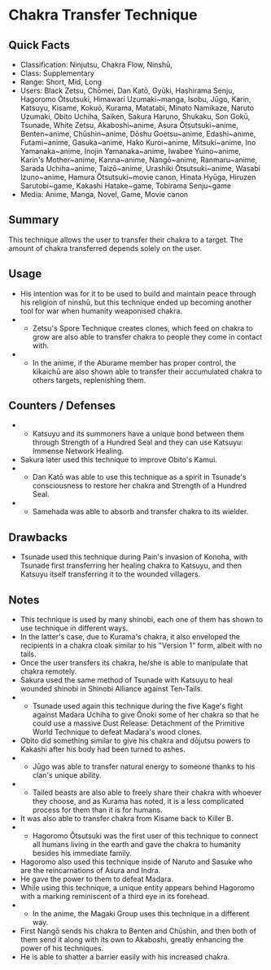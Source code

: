 # Chakra Transfer Technique

## Quick Facts
- Classification: Ninjutsu, Chakra Flow, Ninshū,
- Class: Supplementary
- Range: Short, Mid, Long
- Users: Black Zetsu, Chōmei, Dan Katō, Gyūki, Hashirama Senju, Hagoromo Ōtsutsuki, Himawari Uzumaki~manga, Isobu, Jūgo, Karin, Katsuyu, Kisame, Kokuō, Kurama, Matatabi, Minato Namikaze, Naruto Uzumaki, Obito Uchiha, Saiken, Sakura Haruno, Shukaku, Son Gokū, Tsunade, White Zetsu, Akaboshi~anime, Asura Ōtsutsuki~anime, Benten~anime, Chūshin~anime, Dōshu Goetsu~anime, Edashi~anime, Futami~anime, Gasuka~anime, Hako Kuroi~anime, Mitsuki~anime, Ino Yamanaka~anime, Inojin Yamanaka~anime, Iwabee Yuino~anime, Karin's Mother~anime, Kanna~anime, Nangō~anime, Ranmaru~anime, Sarada Uchiha~anime, Taizō~anime, Urashiki Ōtsutsuki~anime, Wasabi Izuno~anime, Hamura Ōtsutsuki~movie canon, Hinata Hyūga, Hiruzen Sarutobi~game, Kakashi Hatake~game, Tobirama Senju~game
- Media: Anime, Manga, Novel, Game, Movie canon

## Summary
This technique allows the user to transfer their chakra to a target. The amount of chakra transferred depends solely on the user.

## Usage
- His intention was for it to be used to build and maintain peace through his religion of ninshū, but this technique ended up becoming another tool for war when humanity weaponised chakra.
- * Zetsu's Spore Technique creates clones, which feed on chakra to grow are also able to transfer chakra to people they come in contact with.
- * In the anime, if the Aburame member has proper control, the kikaichū are also shown able to transfer their accumulated chakra to others targets, replenishing them.

## Counters / Defenses
- * Katsuyu and its summoners have a unique bond between them through Strength of a Hundred Seal and they can use Katsuyu: Immense Network Healing.
- Sakura later used this technique to improve Obito's Kamui.
- * Dan Katō was able to use this technique as a spirit in Tsunade's consciousness to restore her chakra and Strength of a Hundred Seal.
- * Samehada was able to absorb and transfer chakra to its wielder.

## Drawbacks
- Tsunade used this technique during Pain's invasion of Konoha, with Tsunade first transferring her healing chakra to Katsuyu, and then Katsuyu itself transferring it to the wounded villagers.

## Notes
- This technique is used by many shinobi, each one of them has shown to use technique in different ways.
- In the latter's case, due to Kurama's chakra, it also enveloped the recipients in a chakra cloak similar to his "Version 1" form, albeit with no tails.
- Once the user transfers its chakra, he/she is able to manipulate that chakra remotely.
- Sakura used the same method of Tsunade with Katsuyu to heal wounded shinobi in Shinobi Alliance against Ten-Tails.
- * Tsunade used again this technique during the five Kage's fight against Madara Uchiha to give Ōnoki some of her chakra so that he could use a massive Dust Release: Detachment of the Primitive World Technique to defeat Madara's wood clones.
- Obito did something similar to give his chakra and dōjutsu powers to Kakashi after his body had been turned to ashes.
- * Jūgo was able to transfer natural energy to someone thanks to his clan's unique ability.
- * Tailed beasts are also able to freely share their chakra with whoever they choose, and as Kurama has noted, it is a less complicated process for them than it is for humans.
- It was also able to transfer chakra from Kisame back to Killer B.
- * Hagoromo Ōtsutsuki was the first user of this technique to connect all humans living in the earth and gave the chakra to humanity besides his immediate family.
- Hagoromo also used this technique inside of Naruto and Sasuke who are the reincarnations of Asura and Indra.
- He gave the power to them to defeat Madara.
- While using this technique, a unique entity appears behind Hagoromo with a marking reminiscent of a third eye in its forehead.
- * In the anime, the Magaki Group uses this technique in a different way.
- First Nangō sends his chakra to Benten and Chūshin, and then both of them send it along with its own to Akaboshi, greatly enhancing the power of his techniques.
- He is able to shatter a barrier easily with his increased chakra.
